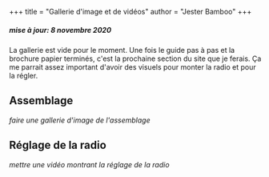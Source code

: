 +++
title = "Gallerie d'image et de vidéos"
author = "Jester Bamboo"
+++
##### mise à jour: 8 novembre 2020

La gallerie est vide pour le moment. Une fois le guide pas à pas et la brochure papier terminés, c'est la prochaine section du site que je ferais. Ça me parrait assez important d'avoir des visuels pour monter la radio et pour la régler.

## Assemblage
*faire une gallerie d'image de l'assemblage*

## Réglage de la radio
*mettre une vidéo montrant la réglage de la radio*
